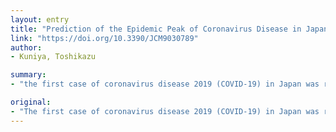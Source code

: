 ```yaml
---
layout: entry
title: "Prediction of the Epidemic Peak of Coronavirus Disease in Japan, 2020"
link: "https://doi.org/10.3390/JCM9030789"
author:
- Kuniya, Toshikazu

summary:
- "the first case of coronavirus disease 2019 (COVID-19) in Japan was reported on 15 January 2020. The number of reported cases has increased day by day. This is due to the incomplete identification of infective population. We apply the well-known SEIR compartmental model with Poisson noise. In addition, the epidemic peak could possibly reach the early-middle summer."

original:
- "The first case of coronavirus disease 2019 (COVID-19) in Japan was reported on 15 January 2020 and the number of reported cases has increased day by day. The purpose of this study is to give a prediction of the epidemic peak for COVID-19 in Japan by using the real-time data from 15 January to 29 February 2020. Taking into account the uncertainty due to the incomplete identification of infective population, we apply the well-known SEIR compartmental model for the prediction. By using a least-square-based method with Poisson noise, we estimate that the basic reproduction number for the epidemic in Japan is R 0 = 2 . 6 ( 95 % CI, 2 . 4 &ndash; 2 . 8 ) and the epidemic peak could possibly reach the early-middle summer. In addition, we obtain the following epidemiological insights: (1) the essential epidemic size is less likely to be affected by the rate of identification of the actual infective population; (2) the intervention has a positive effect on the delay of the epidemic peak; (3) intervention over a relatively long period is needed to effectively reduce the final epidemic size."
---
```



